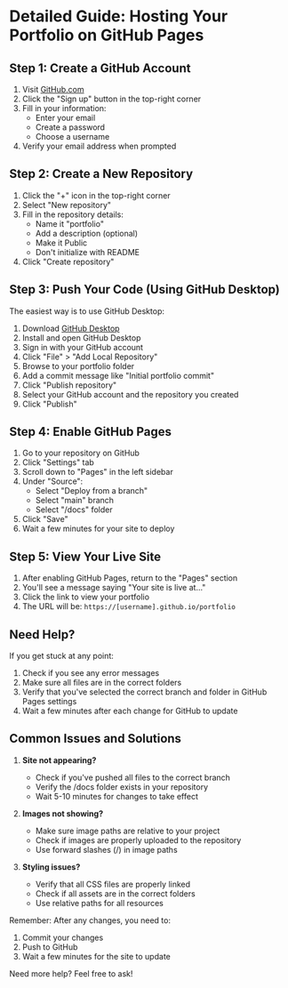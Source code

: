 # Detailed Guide: Hosting Your Portfolio on GitHub Pages

## Step 1: Create a GitHub Account
1. Visit [GitHub.com](https://github.com)
2. Click the "Sign up" button in the top-right corner
3. Fill in your information:
   - Enter your email
   - Create a password
   - Choose a username
4. Verify your email address when prompted

## Step 2: Create a New Repository
1. Click the "+" icon in the top-right corner
2. Select "New repository"
3. Fill in the repository details:
   - Name it "portfolio"
   - Add a description (optional)
   - Make it Public
   - Don't initialize with README
4. Click "Create repository"

## Step 3: Push Your Code (Using GitHub Desktop)
The easiest way is to use GitHub Desktop:

1. Download [GitHub Desktop](https://desktop.github.com/)
2. Install and open GitHub Desktop
3. Sign in with your GitHub account
4. Click "File" > "Add Local Repository"
5. Browse to your portfolio folder
6. Add a commit message like "Initial portfolio commit"
7. Click "Publish repository"
8. Select your GitHub account and the repository you created
9. Click "Publish"

## Step 4: Enable GitHub Pages
1. Go to your repository on GitHub
2. Click "Settings" tab
3. Scroll down to "Pages" in the left sidebar
4. Under "Source":
   - Select "Deploy from a branch"
   - Select "main" branch
   - Select "/docs" folder
5. Click "Save"
6. Wait a few minutes for your site to deploy

## Step 5: View Your Live Site
1. After enabling GitHub Pages, return to the "Pages" section
2. You'll see a message saying "Your site is live at..."
3. Click the link to view your portfolio
4. The URL will be: `https://[username].github.io/portfolio`

## Need Help?
If you get stuck at any point:
1. Check if you see any error messages
2. Make sure all files are in the correct folders
3. Verify that you've selected the correct branch and folder in GitHub Pages settings
4. Wait a few minutes after each change for GitHub to update

## Common Issues and Solutions
1. **Site not appearing?**
   - Check if you've pushed all files to the correct branch
   - Verify the /docs folder exists in your repository
   - Wait 5-10 minutes for changes to take effect

2. **Images not showing?**
   - Make sure image paths are relative to your project
   - Check if images are properly uploaded to the repository
   - Use forward slashes (/) in image paths

3. **Styling issues?**
   - Verify that all CSS files are properly linked
   - Check if all assets are in the correct folders
   - Use relative paths for all resources

Remember: After any changes, you need to:
1. Commit your changes
2. Push to GitHub
3. Wait a few minutes for the site to update

Need more help? Feel free to ask!
